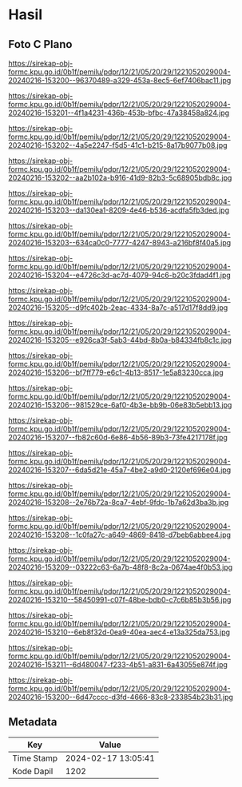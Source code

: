 # Hasil

## Foto C Plano

https://sirekap-obj-formc.kpu.go.id/0b1f/pemilu/pdpr/12/21/05/20/29/1221052029004-20240216-153200--96370489-a329-453a-8ec5-6ef7406bac11.jpg

https://sirekap-obj-formc.kpu.go.id/0b1f/pemilu/pdpr/12/21/05/20/29/1221052029004-20240216-153201--4f1a4231-436b-453b-bfbc-47a38458a824.jpg

https://sirekap-obj-formc.kpu.go.id/0b1f/pemilu/pdpr/12/21/05/20/29/1221052029004-20240216-153202--4a5e2247-f5d5-41c1-b215-8a17b9077b08.jpg

https://sirekap-obj-formc.kpu.go.id/0b1f/pemilu/pdpr/12/21/05/20/29/1221052029004-20240216-153202--aa2b102a-b916-41d9-82b3-5c68905bdb8c.jpg

https://sirekap-obj-formc.kpu.go.id/0b1f/pemilu/pdpr/12/21/05/20/29/1221052029004-20240216-153203--da130ea1-8209-4e46-b536-acdfa5fb3ded.jpg

https://sirekap-obj-formc.kpu.go.id/0b1f/pemilu/pdpr/12/21/05/20/29/1221052029004-20240216-153203--634ca0c0-7777-4247-8943-a216bf8f40a5.jpg

https://sirekap-obj-formc.kpu.go.id/0b1f/pemilu/pdpr/12/21/05/20/29/1221052029004-20240216-153204--e4726c3d-ac7d-4079-94c6-b20c3fdad4f1.jpg

https://sirekap-obj-formc.kpu.go.id/0b1f/pemilu/pdpr/12/21/05/20/29/1221052029004-20240216-153205--d9fc402b-2eac-4334-8a7c-a517d17f8dd9.jpg

https://sirekap-obj-formc.kpu.go.id/0b1f/pemilu/pdpr/12/21/05/20/29/1221052029004-20240216-153205--e926ca3f-5ab3-44bd-8b0a-b84334fb8c1c.jpg

https://sirekap-obj-formc.kpu.go.id/0b1f/pemilu/pdpr/12/21/05/20/29/1221052029004-20240216-153206--bf7ff779-e6c1-4b13-8517-1e5a83230cca.jpg

https://sirekap-obj-formc.kpu.go.id/0b1f/pemilu/pdpr/12/21/05/20/29/1221052029004-20240216-153206--981529ce-6af0-4b3e-bb9b-06e83b5ebb13.jpg

https://sirekap-obj-formc.kpu.go.id/0b1f/pemilu/pdpr/12/21/05/20/29/1221052029004-20240216-153207--fb82c60d-6e86-4b56-89b3-73fe4217178f.jpg

https://sirekap-obj-formc.kpu.go.id/0b1f/pemilu/pdpr/12/21/05/20/29/1221052029004-20240216-153207--6da5d21e-45a7-4be2-a9d0-2120ef696e04.jpg

https://sirekap-obj-formc.kpu.go.id/0b1f/pemilu/pdpr/12/21/05/20/29/1221052029004-20240216-153208--2e76b72a-8ca7-4ebf-9fdc-1b7a62d3ba3b.jpg

https://sirekap-obj-formc.kpu.go.id/0b1f/pemilu/pdpr/12/21/05/20/29/1221052029004-20240216-153208--1c0fa27c-a649-4869-8418-d7beb6abbee4.jpg

https://sirekap-obj-formc.kpu.go.id/0b1f/pemilu/pdpr/12/21/05/20/29/1221052029004-20240216-153209--03222c63-6a7b-48f8-8c2a-0674ae4f0b53.jpg

https://sirekap-obj-formc.kpu.go.id/0b1f/pemilu/pdpr/12/21/05/20/29/1221052029004-20240216-153210--58450991-c07f-48be-bdb0-c7c6b85b3b56.jpg

https://sirekap-obj-formc.kpu.go.id/0b1f/pemilu/pdpr/12/21/05/20/29/1221052029004-20240216-153210--6eb8f32d-0ea9-40ea-aec4-e13a325da753.jpg

https://sirekap-obj-formc.kpu.go.id/0b1f/pemilu/pdpr/12/21/05/20/29/1221052029004-20240216-153211--6d480047-f233-4b51-a831-6a43055e874f.jpg

https://sirekap-obj-formc.kpu.go.id/0b1f/pemilu/pdpr/12/21/05/20/29/1221052029004-20240216-153200--6d47cccc-d3fd-4666-83c8-233854b23b31.jpg


## Metadata

| Key        | Value               |
| ---------- | ------------------- |
| Time Stamp | 2024-02-17 13:05:41 |
| Kode Dapil | 1202                |



